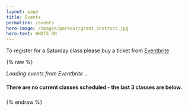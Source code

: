 ```yaml
---
layout: page
title: Events
permalink: /events
hero-image: /images/parkour/grant_instruct.jpg
hero-text: WHATS ON
---
```


To register for a Saturday class please buy a ticket from [Eventbrite](https://www.eventbrite.com.au/o/perth-parkour-inc-8630642536)

{% raw %}
<div>
<div id="events">
<i v-if="!events">Loading events from Eventbrite ...</i>
<div v-cloak v-for="event in events" class="callout success">
  <h4><a v-bind:href="event.url" target="_blank" v-html="event.name.html"></a></h4>
  <div v-html="event.description.html"></div>
</div>
<h4 v-cloak v-if="events == 0">There are no current classes scheduled - the last 3 classes are below.</h4>
<div v-cloak v-for="event in endedEvents" class="callout secondary">
  <h5><a v-bind:href="event.url" target="_blank" v-html="event.name.html"></a></h5>
  <div v-html="event.description.html"></div>
</div>
</div>
<script>
document.onreadystatechange = function () {
    if (document.readyState == 'complete') {
        $.get("https://www.eventbriteapi.com/v3/users/me/owned_events/?token=3HTPZLQ7T4LOE2DJQAIY&format=json&status=live", function(data) {
            window.app = new Vue({
                el: '#events',
                data: {
                    message: 'Hello Vue!',
                    events: data.events.reverse().slice(0,3)
                }
            });
        })
    }
};
</script>
</div>
{% endraw %}
